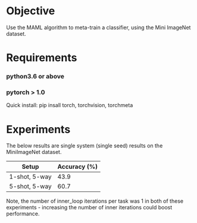 # Objective

Use the MAML algorithm to meta-train a classifier, using the Mini ImageNet dataset.

# Requirements

### python3.6 or above
### pytorch > 1.0
Quick install: pip insall torch, torchvision, torchmeta


# Experiments

The below results are single system (single seed) results on the MiniImageNet dataset.


| Setup | Accuracy (%) |
| ------ | ----------- |
| 1-shot, 5-way | 43.9 |
| 5-shot, 5-way | 60.7 |


Note, the number of inner_loop iterations per task was 1 in both of these experiments - increasing the number of inner iterations could boost performance.
